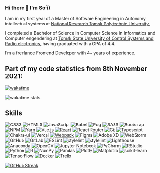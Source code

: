 ### Hi there 👋 I'm Sofi)

I am in my first year of a Master of Software Engineering in Autonomy intellectual systems at [National Research Tomsk Polytechnic University.](https://tpu.ru/en/)

I completed a Bachelor of Science in Computer Science in Informatics and Computer engendering at [Tomsk State University of Control Systems and Radio electronics,](https://tusur.ru/en) having graduated with a GPA of 4.4.

I’m a freelance Frontend Developer with 4+ years of experience. 


## Part of my code statistics from 8th November 2021:

[![wakatime](https://wakatime.com/badge/user/29a8352f-15fa-421a-b8ff-a7adff87a0dc.svg?style=for-the-badge&logo=appveyor)](https://wakatime.com/@29a8352f-15fa-421a-b8ff-a7adff87a0dc)

![wakatime stats](https://github-readme-stats.vercel.app/api/wakatime?username=sofi_bel&layout=compact)

## Skills
![CSS3](https://img.shields.io/badge/css3-%231572B6.svg?style=for-the-badge&logo=css3&logoColor=white)
![HTML5](https://img.shields.io/badge/html5-%23E34F26.svg?style=for-the-badge&logo=html5&logoColor=white)
![JavaScript](https://img.shields.io/badge/javascript-%23323330.svg?style=for-the-badge&logo=javascript&logoColor=%23F7DF1E)
![Babel](https://img.shields.io/badge/Babel-F9DC3e?style=for-the-badge&logo=babel&logoColor=black)
![Pug](https://img.shields.io/badge/Pug-E3C29B?style=for-the-badge&logo=pug&logoColor=black)
![SASS](https://img.shields.io/badge/SASS-hotpink.svg?style=for-the-badge&logo=SASS&logoColor=white)
![Bootstrap](https://img.shields.io/badge/bootstrap-%23563D7C.svg?style=for-the-badge&logo=bootstrap&logoColor=white)
![NPM](https://img.shields.io/badge/NPM-%23000000.svg?style=for-the-badge&logo=npm&logoColor=white)
![Yarn](https://img.shields.io/badge/yarn-%232C8EBB.svg?style=for-the-badge&logo=yarn&logoColor=white)
![Vue.js](https://img.shields.io/badge/vue.js-%2335495e.svg?style=for-the-badge&logo=vuedotjs&logoColor=%234FC08D)
[![React](https://shields.io/badge/-React-282c34?logo=react&style=for-the-badge)](https://reactjs.org/)
![React Router](https://img.shields.io/badge/React_Router-CA4245?style=for-the-badge&logo=react-router&logoColor=white)
![Git](https://img.shields.io/badge/git-%23F05033.svg?style=for-the-badge&logo=git&logoColor=white)
![Typescript](https://img.shields.io/badge/TypeScript-007ACC?style=for-the-badge&logo=typescript&logoColor=white)
![Chakra-ui](https://img.shields.io/badge/Chakra--UI-319795?style=for-the-badge&logo=chakra-ui&logoColor=white)
![Vercel](https://img.shields.io/badge/vercel-%23000000.svg?style=for-the-badge&logo=vercel&logoColor=white)
[![Webpack](https://shields.io/badge/-Webpack-2b3a42?logo=webpack&style=for-the-badge)](https://webpack.js.org/)
![Figma](https://img.shields.io/badge/figma-%23F24E1E.svg?style=for-the-badge&logo=figma&logoColor=white)
![Adobe XD](https://img.shields.io/badge/Adobe%20XD-470137?style=for-the-badge&logo=Adobe%20XD&logoColor=#FF61F6)
![WebStorm](https://img.shields.io/badge/webstorm-143?style=for-the-badge&logo=webstorm&logoColor=white&color=black)
![GitHub](https://img.shields.io/badge/github-%23121011.svg?style=for-the-badge&logo=github&logoColor=white)
![GitLab](https://img.shields.io/badge/gitlab-%23181717.svg?style=for-the-badge&logo=gitlab&logoColor=white)
![ESLint](https://img.shields.io/badge/ESLint-4B3263?style=for-the-badge&logo=eslint&logoColor=white)
![stylelint](https://img.shields.io/badge/stylelint-000?style=for-the-badge&logo=stylelint&logoColor=white)
![stylelint](https://img.shields.io/badge/prettier-1A2C34?style=for-the-badge&logo=prettier&logoColor=F7BA3E)
![Lighthouse](https://img.shields.io/badge/Lighthouse-F44B21?style=for-the-badge&logo=Lighthouse&logoColor=white)
![Anaconda](https://img.shields.io/badge/Anaconda-%2344A833.svg?style=for-the-badge&logo=anaconda&logoColor=white)
![OpenCV](https://img.shields.io/badge/opencv-%23white.svg?style=for-the-badge&logo=opencv&logoColor=white)
![Jupyter Notebook](https://img.shields.io/badge/jupyter-%23FA0F00.svg?style=for-the-badge&logo=jupyter&logoColor=white)
![PyCharm](https://img.shields.io/badge/pycharm-143?style=for-the-badge&logo=pycharm&logoColor=black&color=black&labelColor=green)
![RStudio](https://img.shields.io/badge/RStudio-4285F4?style=for-the-badge&logo=rstudio&logoColor=white)
![Python](https://img.shields.io/badge/python-3670A0?style=for-the-badge&logo=python&logoColor=ffdd54)
![R](https://img.shields.io/badge/r-%23276DC3.svg?style=for-the-badge&logo=r&logoColor=white)
![NumPy](https://img.shields.io/badge/numpy-%23013243.svg?style=for-the-badge&logo=numpy&logoColor=white)
![Pandas](https://img.shields.io/badge/pandas-%23150458.svg?style=for-the-badge&logo=pandas&logoColor=white)
![Plotly](https://img.shields.io/badge/Plotly-%233F4F75.svg?style=for-the-badge&logo=plotly&logoColor=white)
![Matplotlib](https://img.shields.io/badge/Matplotlib-%23ffffff.svg?style=for-the-badge&logo=Matplotlib&logoColor=black)
![scikit-learn](https://img.shields.io/badge/scikit--learn-%23F7931E.svg?style=for-the-badge&logo=scikit-learn&logoColor=white)
![TensorFlow](https://img.shields.io/badge/TensorFlow-%23FF6F00.svg?style=for-the-badge&logo=TensorFlow&logoColor=white)
![Docker](https://img.shields.io/badge/docker-%230db7ed.svg?style=for-the-badge&logo=docker&logoColor=white)
![Trello](https://img.shields.io/badge/Trello-%23026AA7.svg?style=for-the-badge&logo=Trello&logoColor=white)



[![GitHub Streak](https://streak-stats.demolab.com?user=sofi-bel&hide_border=&date_format=j%20M%5B%20Y%5D)](https://git.io/streak-stats)
